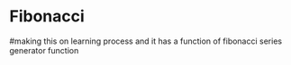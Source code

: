 # Fibonacci
#making this on learning process and it has a function of fibonacci series generator function
